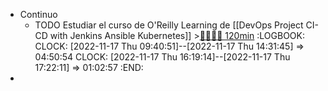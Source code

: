 - Continuo
	- TODO Estudiar el curso de O'Reilly Learning de [[DevOps Project CI-CD with Jenkins Ansible Kubernetes]] >[🍅🍅🍅🍅 120min](#agenda-pomo://?t=f-1668674459921-1800%2Cf-1668678039111-1800%2Cf-1668680181279-1800%2Cf-1668688144780-1800)
	  :LOGBOOK:
	  CLOCK: [2022-11-17 Thu 09:40:51]--[2022-11-17 Thu 14:31:45] =>  04:50:54
	  CLOCK: [2022-11-17 Thu 16:19:14]--[2022-11-17 Thu 17:22:11] =>  01:02:57
	  :END:
-